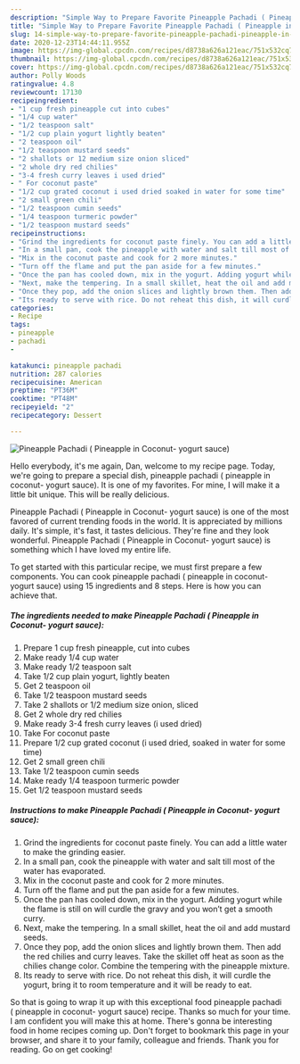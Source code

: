 ```yaml
---
description: "Simple Way to Prepare Favorite Pineapple Pachadi ( Pineapple in Coconut- yogurt sauce)"
title: "Simple Way to Prepare Favorite Pineapple Pachadi ( Pineapple in Coconut- yogurt sauce)"
slug: 14-simple-way-to-prepare-favorite-pineapple-pachadi-pineapple-in-coconut-yogurt-sauce
date: 2020-12-23T14:44:11.955Z
image: https://img-global.cpcdn.com/recipes/d8738a626a121eac/751x532cq70/pineapple-pachadi-pineapple-in-coconut-yogurt-sauce-recipe-main-photo.jpg
thumbnail: https://img-global.cpcdn.com/recipes/d8738a626a121eac/751x532cq70/pineapple-pachadi-pineapple-in-coconut-yogurt-sauce-recipe-main-photo.jpg
cover: https://img-global.cpcdn.com/recipes/d8738a626a121eac/751x532cq70/pineapple-pachadi-pineapple-in-coconut-yogurt-sauce-recipe-main-photo.jpg
author: Polly Woods
ratingvalue: 4.8
reviewcount: 17130
recipeingredient:
- "1 cup fresh pineapple cut into cubes"
- "1/4 cup water"
- "1/2 teaspoon salt"
- "1/2 cup plain yogurt lightly beaten"
- "2 teaspoon oil"
- "1/2 teaspoon mustard seeds"
- "2 shallots or 12 medium size onion sliced"
- "2 whole dry red chilies"
- "3-4 fresh curry leaves i used dried"
- " For coconut paste"
- "1/2 cup grated coconut i used dried soaked in water for some time"
- "2 small green chili"
- "1/2 teaspoon cumin seeds"
- "1/4 teaspoon turmeric powder"
- "1/2 teaspoon mustard seeds"
recipeinstructions:
- "Grind the ingredients for coconut paste finely. You can add a little water to make the grinding easier."
- "In a small pan, cook the pineapple with water and salt till most of the water has evaporated."
- "Mix in the coconut paste and cook for 2 more minutes."
- "Turn off the flame and put the pan aside for a few minutes."
- "Once the pan has cooled down, mix in the yogurt. Adding yogurt while the flame is still on will curdle the gravy and you won’t get a smooth curry."
- "Next, make the tempering. In a small skillet, heat the oil and add mustard seeds."
- "Once they pop, add the onion slices and lightly brown them. Then add the red chilies and curry leaves. Take the skillet off heat as soon as the chilies change color. Combine the tempering with the pineapple mixture."
- "Its ready to serve with rice. Do not reheat this dish, it will curdle the yogurt, bring it to room temperature and it will be ready to eat."
categories:
- Recipe
tags:
- pineapple
- pachadi
- 

katakunci: pineapple pachadi  
nutrition: 287 calories
recipecuisine: American
preptime: "PT36M"
cooktime: "PT48M"
recipeyield: "2"
recipecategory: Dessert

---
```



![Pineapple Pachadi ( Pineapple in Coconut- yogurt sauce)](https://img-global.cpcdn.com/recipes/d8738a626a121eac/751x532cq70/pineapple-pachadi-pineapple-in-coconut-yogurt-sauce-recipe-main-photo.jpg)

Hello everybody, it's me again, Dan, welcome to my recipe page. Today, we're going to prepare a special dish, pineapple pachadi ( pineapple in coconut- yogurt sauce). It is one of my favorites. For mine, I will make it a little bit unique. This will be really delicious.

Pineapple Pachadi ( Pineapple in Coconut- yogurt sauce) is one of the most favored of current trending foods in the world. It is appreciated by millions daily. It's simple, it's fast, it tastes delicious. They're fine and they look wonderful. Pineapple Pachadi ( Pineapple in Coconut- yogurt sauce) is something which I have loved my entire life.




To get started with this particular recipe, we must first prepare a few components. You can cook pineapple pachadi ( pineapple in coconut- yogurt sauce) using 15 ingredients and 8 steps. Here is how you can achieve that.

<!--inarticleads1-->

##### The ingredients needed to make Pineapple Pachadi ( Pineapple in Coconut- yogurt sauce):

1. Prepare 1 cup fresh pineapple, cut into cubes
1. Make ready 1/4 cup water
1. Make ready 1/2 teaspoon salt
1. Take 1/2 cup plain yogurt, lightly beaten
1. Get 2 teaspoon oil
1. Take 1/2 teaspoon mustard seeds
1. Take 2 shallots or 1/2 medium size onion, sliced
1. Get 2 whole dry red chilies
1. Make ready 3-4 fresh curry leaves (i used dried)
1. Take  For coconut paste
1. Prepare 1/2 cup grated coconut (i used dried, soaked in water for some time)
1. Get 2 small green chili
1. Take 1/2 teaspoon cumin seeds
1. Make ready 1/4 teaspoon turmeric powder
1. Get 1/2 teaspoon mustard seeds




<!--inarticleads2-->

##### Instructions to make Pineapple Pachadi ( Pineapple in Coconut- yogurt sauce):

1. Grind the ingredients for coconut paste finely. You can add a little water to make the grinding easier.
1. In a small pan, cook the pineapple with water and salt till most of the water has evaporated.
1. Mix in the coconut paste and cook for 2 more minutes.
1. Turn off the flame and put the pan aside for a few minutes.
1. Once the pan has cooled down, mix in the yogurt. Adding yogurt while the flame is still on will curdle the gravy and you won’t get a smooth curry.
1. Next, make the tempering. In a small skillet, heat the oil and add mustard seeds.
1. Once they pop, add the onion slices and lightly brown them. Then add the red chilies and curry leaves. Take the skillet off heat as soon as the chilies change color. Combine the tempering with the pineapple mixture.
1. Its ready to serve with rice. Do not reheat this dish, it will curdle the yogurt, bring it to room temperature and it will be ready to eat.




So that is going to wrap it up with this exceptional food pineapple pachadi ( pineapple in coconut- yogurt sauce) recipe. Thanks so much for your time. I am confident you will make this at home. There's gonna be interesting food in home recipes coming up. Don't forget to bookmark this page in your browser, and share it to your family, colleague and friends. Thank you for reading. Go on get cooking!
